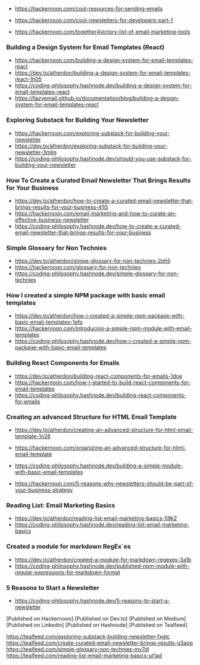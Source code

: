 


- https://hackernoon.com/cool-resources-for-sending-emails

- https://hackernoon.com/cool-newsletters-for-developers-part-1

- https://hackernoon.com/together4victory-list-of-email-marketing-tools

### Building a Design System for Email Templates (React)
- https://hackernoon.com/building-a-design-system-for-email-templates-react
- https://dev.to/atherdon/building-a-design-system-for-email-templates-react-1h05
- https://coding-philosophy.hashnode.dev/building-a-design-system-for-email-templates-react
- https://llazyemail.github.io/documentation/blog/building-a-design-system-for-email-templates-react

### Exploring Substack for Building Your Newsletter
- https://hackernoon.com/exploring-substack-for-building-your-newsletter
- https://dev.to/atherdon/exploring-substack-for-building-your-newsletter-3mlm
- https://coding-philosophy.hashnode.dev/should-you-use-substack-for-building-your-newsletter

### How To Create a Curated Email Newsletter That Brings Results for Your Business
- https://dev.to/atherdon/how-to-create-a-curated-email-newsletter-that-brings-results-for-your-business-41i5
- https://hackernoon.com/email-marketing-and-how-to-curate-an-effective-business-newsletter
- https://coding-philosophy.hashnode.dev/how-to-create-a-curated-email-newsletter-that-brings-results-for-your-business


### Simple Glossary for Non Technies
- https://dev.to/atherdon/simpe-glossary-for-non-technies-2ph5
- https://hackernoon.com/glossary-for-non-technies
- https://coding-philosophy.hashnode.dev/simple-glossary-for-non-technies

### How I created a simple NPM package with basic email templates
- https://dev.to/atherdon/how-i-created-a-simple-npm-package-with-basic-email-templates-1efo
- https://hackernoon.com/introducing-a-simple-npm-module-with-email-templates
- https://coding-philosophy.hashnode.dev/how-i-created-a-simple-npm-package-with-basic-email-templates

### Building React Components for Emails
- https://dev.to/atherdon/building-react-components-for-emails-1doe
- https://hackernoon.com/how-i-started-to-build-react-components-for-email-templates
- https://coding-philosophy.hashnode.dev/building-react-components-for-emails


### Creating an advanced Structure for HTML Email Template
- https://dev.to/atherdon/creating-an-advanced-structure-for-html-email-template-1n28
- https://hackernoon.com/organizing-an-advanced-structure-for-html-email-template
- https://coding-philosophy.hashnode.dev/building-a-simple-module-with-basic-email-templates


- https://hackernoon.com/5-reasons-why-newsletters-should-be-part-of-your-business-strategy


### Reading List: Email Marketing Basics
- https://dev.to/atherdon/reading-list-email-marketing-basics-59k2
- https://coding-philosophy.hashnode.dev/reading-list-email-marketing-basics

### Created a module for markdown RegEx`es
- https://dev.to/atherdon/created-a-module-for-markdown-regexes-3a1b
- https://coding-philosophy.hashnode.dev/published-npm-module-with-regular-expressions-for-markdown-format


### 5 Reasons to Start a Newsletter
- https://coding-philosophy.hashnode.dev/5-reasons-to-start-a-newsletter


[Published on Hackernoon]
[Published on Dev.to]
[Published on Medium]
[Published on Linkedin]
[Published on Hashnode]
[Published on Tealfeed]


https://tealfeed.com/exploring-substack-building-newsletter-fxgtc
https://tealfeed.com/create-curated-email-newsletter-brings-results-g3aop
https://tealfeed.com/simple-glossary-non-technies-mv7dl
https://tealfeed.com/reading-list-email-marketing-basics-ut1ad


